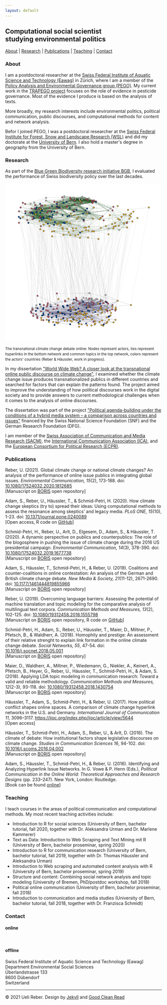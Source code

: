 ```yaml
---
layout: default
---
```


## Computational social scientist<br>studying environmental politics

[About](#about) \| [Research](#research) \| [Publications](#publications) \| [Teaching](#teaching) \| [Contact](#contact)

### <a name="about"></a>About

I am a postdoctoral researcher at the [Swiss Federal Institute of Aquatic Science and Technology (Eawag)](https://www.eawag.ch/en/) in Zürich, where I am a member of the [
Policy Analysis and Environmental Governance group (PEGO)](https://www.eawag.ch/en/department/ess/main-focus/pego/). My current work in the [TRAPEGO project](https://www.ipw.unibe.ch/about_us/people/research_projects_ingold/research_projects_ingold/9/land_use_and_biodiversity/index_eng.html) focuses on the role of evidence in pesticide governance. Most of the evidence I produce is based on the analysis of texts.

More broadly, my research interests include environmental politics, political communication, public discourses, and computational methods for content and network analysis.

Befor I joined PEGO, I was a postdoctoral researcher at the [Swiss Federal Institute for Forest, Snow and Landscape Research (WSL)](https://www.wsl.ch/en/index.html) and did my doctorate at the [University of Bern](https://www.unibe.ch/index_eng.html). I also hold a master's degree in geography from the University of Bern.

### <a name="research"></a>Research

As part of the [Blue Green Biodiversity research initiative BGB](https://www.wsl.ch/en/about-wsl/programmes-and-initiatives/blue-green-biodiversity-research-initiative.html), I evaluated the performance of Swiss biodiversity policy over the last decades.

<img src="images/net_3.png" alt="Climate change hyperlink and discourse network">
<p><small>The transnational climate change debate online: Nodes represent actors, ties represent hyperlinks in the bottom network and common topics in the top network, colors represent the actors' countries (Reber & Häussler, work in progress).</small></p>

In my dissertation <a href="https://boristheses.unibe.ch/2270/" target="_blank">"World Wide Web? A closer look at the transnational online public discourse on climate change"</a>, I examined whether the climate change issue produces transnationalized publics in different countries and searched for factors that can explain the patterns found. The project aimed to improve the understanding of how political discourses work in the digital society and to provide answers to current methodological challenges when it comes to the analysis of online discourses.

The dissertation was part of the project <a href="https://www.ikmb.unibe.ch/research/researchprojects/finished_research_projects/abgeschlossene_forschungsprojekte/political_agenda_building_under_the_conditions_of_a_hybrid_media_system__a_comparison_across_countries_and_issues_2014_2017/index_eng.html" target="_blank">"Political agenda-building under the conditions of a hybrid media system – a comparison across countries and issues"</a> financed by the Swiss National Science Foundation (SNF) and the German Research Foundation (DFG).

I am member of the <a href="https://sgkm.ch/en/" target="_blank">Swiss Association of Communication and Media Research (SACM)</a>, the <a href="https://www.icahdq.org/" target="_blank">International Communication Association (ICA)</a>, and the <a href="https://ecpr.eu" target="_blank">European Consortium for Political Research (ECPR)</a>.

### <a name="publications"></a>Publications

Reber, U. (2021). Global climate change or national climate changes? An analysis of the performance of online issue publics in integrating global issues. _Environmental Communication, 15_(2), 173-188. doi: <a href="https://doi.org/10.1080/17524032.2020.1812685" target="_blank">10.1080/17524032.2020.1812685</a><br>
\[Manuscript on <a href="https://boris.unibe.ch/146500/" target="_blank">BORIS</a> open repository\]

Adam, S., Reber, U., Häussler, T., & Schmid-Petri, H. (2020). How climate change skeptics (try to) spread their ideas: Using computational methods to assess the resonance among skeptics' and legacy media. _PLoS ONE, 15_(10), 1-23. doi: <a href="https://doi.org/10.1371/journal.pone.0240089" target="_blank">10.1371/journal.pone.0240089</a><br>
\[Open access, R code on <a href="https://github.com/ikmb-unibe/coab_so2" target="_blank">GitHub</a>\]

Schmid-Petri, H., Reber, U., Arlt, D., Elgesem, D., Adam, S., & Häussler, T. (2020). A dynamic perspective on publics and counterpublics: The role of the blogosphere in pushing the issue of climate change during the 2016 US presidential campaign. _Environmental Communication, 14_(3), 378-390. doi: <a href="https://doi.org/10.1080/17524032.2019.1677738" target="_blank">10.1080/17524032.2019.1677738</a><br>
\[Manuscript on <a href="https://boris.unibe.ch/135097/" target="_blank">BORIS</a> open repository\]

Adam, S., Häussler, T., Schmid-Petri, H., & Reber, U. (2019). Coalitions and counter-coalitions in online contestation: An analysis of the German and British climate change debate. _New Media & Society, 21_(11-12), 2671-2690. doi: <a href="https://doi.org/10.1177/1461444819855966" target="_blank">10.1177/1461444819855966</a><br>
\[Manuscript on <a href="https://boris.unibe.ch/133189/" target="_blank">BORIS</a> open repository\]

Reber, U. (2019). Overcoming language barriers: Assessing the potential of machine translation and topic modeling for the comparative analysis of multilingual text corpora. _Communication Methods and Measures, 13_(2), 102-125. doi: <a href="https://doi.org/10.1080/19312458.2018.1555798" target="_blank">10.1080/19312458.2018.1555798</a><br>
\[Manuscript on <a href="https://boris.unibe.ch/131398/" target="_blank">BORIS</a> open repository, R code on <a href="https://github.com/ureber/mt-paper" target="_blank">GitHub</a>\]

Schmid-Petri, H., Adam, S., Reber, U., Häussler, T., Maier, D., Miltner, P., Pfetsch, B., & Waldherr, A. (2018). Homophily and prestige: An assessment of their relative strenght to explain link formation in the online climate change debate. _Social Networks, 55_, 47-54. doi: <a href="https://doi.org/10.1016/j.socnet.2018.05.001" target="_blank">10.1016/j.socnet.2018.05.001</a><br>
\[Manuscript on <a href="https://boris.unibe.ch/116636/" target="_blank">BORIS</a> open repository\]

Maier, D., Waldherr, A., Miltner, P., Wiedemann, G., Niekler, A., Keinert, A., Pfetsch, B., Heyer, G., Reber, U., Häussler, T., Schmid-Petri, H., & Adam, S. (2018). Applying LDA topic modeling in communication research: Toward a valid and reliable methodology. _Communication Methods and Measures, 12_(2-3), 93-118. doi: <a href="https://doi.org/10.1080/19312458.2018.1430754" target="_blank">10.1080/19312458.2018.1430754</a><br>
\[Manuscript on <a href="https://boris.unibe.ch/112835/" target="_blank">BORIS</a> open repository\]

Häussler, T., Adam, S., Schmid-Petri, H., & Reber, U. (2017). How political conflict shapes online spaces. A comparison of climate change hyperlink networks in the U.S. and Germany. _International Journal of Communication 11_, 3096–3117. <a href="https://ijoc.org/index.php/ijoc/article/view/5644" target="_blank">https://ijoc.org/index.php/ijoc/article/view/5644</a><br>
\[Open access\]

Häussler, T., Schmid-Petri, H., Adam, S., Reber, U., & Arlt, D. (2016). The climate of debate: How institutional factors shape legislative discourses on climate change. _Studies in Communication Sciences 16_, 94-102. doi: <a href="https://doi.org/10.1016/j.scoms.2016.04.002" target="_blank">10.1016/j.scoms.2016.04.002</a><br>
\[Manuscript on <a href="https://boris.unibe.ch/112839/" target="_blank">BORIS</a> open repository\]

Adam, S., Häussler, T., Schmid-Petri, H., & Reber, U. (2016). Identifying and Analyzing Hyperlink Issue Networks. In G. Vowe & P. Henn (Eds.), _Political Communication in the Online World: Theoretical Approaches and Research Designs_ (pp. 233–247). New York, London: Routledge.</a><br>
\[Book can be found <a href="http://ndl.ethernet.edu.et/bitstream/123456789/48695/1/40.pdf#page=250" target="_blank">online</a>\]

### <a name="teaching"></a>Teaching

I teach courses in the areas of political communication and computational methods. My most recent teaching activities include:

* Introduction to R for social sciences (University of Bern, bachelor tutorial, fall 2020, together with Dr. Aleksandra Urman and Dr. Marlene Kammerer)
* Text as Data: Introduction to Web Scraping and Text Mining mit R (University of Bern, bachelor proseminar, spring 2020)
* Introduction to R for communication research (University of Bern, bachelor tutorial, fall 2019, together with Dr. Thomas Häussler and Aleksandra Urman)
* Introduction to Web scraping and automated content analysis with R (University of Bern, bachelor proseminar, spring 2019)
* Structure and content: Combining social network analysis and topic modeling (University of Bremen, PhD/postdoc workshop, fall 2018)
* Political online communication (University of Bern, bachelor proseminar, fall 2018)
* Introduction to communication and media studies (University of Bern, bachelor tutorial, fall 2018, together with Dr. Franzisca Schmidt)

### <a name="contact"></a>Contact

#### online

<a href="mailto:ueli.reber@eawag.ch"><i class="fa fa-envelope-square fa-3x"></i></a>&nbsp;&nbsp;
<a href="https://github.com/ureber" target="_blank"><i class="fa fa-github-square fa-3x"></i></a>&nbsp;&nbsp;
<a href="https://www.linkedin.com/in/ureber" target="_blank"><i class="fa fa-linkedin-square fa-3x"></i></a>&nbsp;&nbsp;
<a href="https://twitter.com/u_reber" target="_blank"><i class="fa fa-twitter-square fa-3x"></i></a>&nbsp;&nbsp;
<a href="https://scholar.google.com/citations?user=f9mSE5gAAAAJ&hl=de&oi=ao" target="_blank"><i class="fa fa-google fa-3x"></i></a>


#### offline 

Swiss Federal Institute of Aquatic Science and Technology (Eawag)<br>
Department Environmental Social Sciences<br>
Überlandstrasse 133<br>
8600 Dübendorf<br>
Switzerland

<hr>

<cred>© 2021 Ueli Reber. Design by <a href="https://jekyllrb.com/" target="_blank">Jekyll</a> and <a href="https://github.com/adueck/good-clean-read" target="_blank">Good Clean Read</a></cred>
